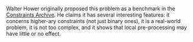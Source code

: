 <P>Walter Hower originally proposed this problem as a benchmark in the <A
HREF="http://4c.ucc.ie/web/archive/index.jsp">Constraints Archive</a>.
He claims it has several interesting features: it concerns higher-ary
constraints (not just binary ones), it is a real-world problem, it is
not too complex, and it shows that local pre-processing may have
little or no effect.
